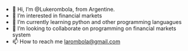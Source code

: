 - 👋 Hi, I’m @Lukerombola, from Argentine. 
- 👀 I’m interested in financial markets
- 🌱 I’m currently learning python and other programming languagues
- 💞️ I’m looking to collaborate on programming on financial markets system
- 📫 How to reach me larombola@gmail.com 

<!---
Lukerombola/Lukerombola is a ✨ special ✨ repository because its `README.md` (this file) appears on your GitHub profile.
You can click the Preview link to take a look at your changes.
--->
